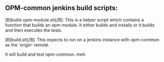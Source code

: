 OPM-common jenkins build scripts:
--------------------------------

[B]build-opm-module.sh[/B]:
This is a helper script which contains a function that builds an opm module.
It either builds and installs or it builds and then executes the tests.

[B]build.sh[/B]:
This expects to run on a jenkins instance with opm-common as the 'origin' remote.

It will build and test opm-common. meh
